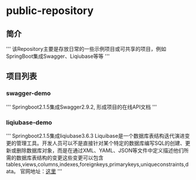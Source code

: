# public-repository
## 简介
'''
该Repository主要是存放日常的一些示例项目或可共享的项目，例如SpringBoot集成Swagger、Liqiubase等等
'''
## 项目列表
### swagger-demo
'''
Springboot2.1.5集成Swagger2.9.2, 形成项目的在线API文档
'''
### liqiubase-demo
'''
Springboot2.1.5集成liqiubase3.6.3
Liquibase是一个数据库表结构迭代演进变更的管理工具。开发人员可以不是直接针对某个特定的数据库编写SQL的创建、更新或删除数据库对象，而是在通过XML、YAML、JSON等文件中定义描述他们所需的数据库表结构的变更这些变更可以包含tables,views,columns,indexes,foreignkeys,primarykeys,uniqueconstraints,data。
官网地址：[这里](http://www.liquibase.org)
'''
